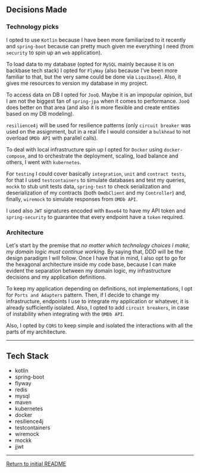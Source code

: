 ## Decisions Made

### Technology picks

I opted to use `Kotlin` because I have been more familiarized to it recently and `spring-boot` because can pretty much given me
everything I need (from `security` to spin up an `web` application).

To load data to my database (opted for `MySQL` mainly because it is on backbase tech stack) I opted for `FlyWay` (also because I've been more familiar to that, but the very same could be done via `Liquibase`). 
Also, it gives me resources to version my database in my project.

To access data on DB I opted for `JooQ`. Maybe it is an impopular opinion, but I am not the biggest fan of `spring-jpa` when it comes to
performance. `JooQ` does better on that area (and also it is more flexible and create entities based on my DB modeling).

`resilience4j` will be used for resilience patterns (only `circuit breaker` was used on the assignment, but in a real life I would consider a `bulkhead` to not overload `OMDb API` with parallel calls).

To deal with local infrastructure spin up I opted for `Docker` using `docker-compose`, and to orchestrate the deployment, scaling, load balance and others, I went with `kubernetes`.

For `testing` I could cover basically `integration`, `unit` and `contract tests`, for that I used `testcontainers` to simulate databases and test my queries, 
`mockk` to stub unit tests data, `spring-test` to check serialization and deserialization of my contracts (both `OmdbClient` and my `Controller`)
and, finally, `wiremock` to simulate responses from `OMDb API`.

I used also `JWT` signatures encoded with `Base64` to have my API token and `spring-security` to guarantee that every endpoint have a `token` required.

### Architecture

Let's start by the premise that *_no matter which technology choices I make, my domain logic must continue working_*. By saying that, DDD will be the design paradigm I will follow. Once I have that in mind, I also opt to go for the hexagonal architecture inside my code base, because I can make evident the separation between my domain logic, my infrastructure decisions and my application definitions.

To keep my application depending on definitions, not implementations, I opt for `Ports and Adapters` pattern. Then, if I decide to change my infrastructure, endpoints I use to integrate my application or whatever, it is already sufficiently isolated. Also, I opted to add `circuit breakers`, in case of instability when integrating with the `OMDb API`.

Also, I opted by `CQRS` to keep simple and isolated the interactions with all the parts of my architecture. 

---

## Tech Stack

- kotlin
- spring-boot
- flyway
- redis
- mysql
- maven
- kubernetes
- docker
- resilience4j
- testcontainers
- wiremock
- mockk
- jjwt
---

[Return to initial README](README.md)